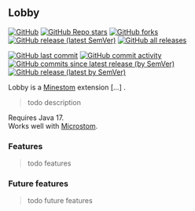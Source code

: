 ## Lobby
[![GitHub](https://img.shields.io/github/license/self-crafted/lobby?style=flat-square)](https://github.com/self-crafted/lobby/blob/master/LICENSE)
[![GitHub Repo stars](https://img.shields.io/github/stars/self-crafted/lobby?style=flat-square)](https://github.com/self-crafted/lobby/stargazers)
[![GitHub forks](https://img.shields.io/github/forks/self-crafted/lobby?style=flat-square)](https://github.com/self-crafted/lobby/network/members)
[![GitHub release (latest SemVer)](https://img.shields.io/github/v/release/self-crafted/lobby?style=flat-square)](https://github.com/self-crafted/lobby/releases/latest)
[![GitHub all releases](https://img.shields.io/github/downloads/self-crafted/lobby/total?style=flat-square)](https://github.com/self-crafted/lobby/releases)

[![GitHub last commit](https://img.shields.io/github/last-commit/self-crafted/lobby?style=flat-square)](https://github.com/self-crafted/lobby/commits/master)
[![GitHub commit activity](https://img.shields.io/github/commit-activity/w/self-crafted/lobby?style=flat-square)](https://github.com/self-crafted/lobby/pulse)
[![GitHub commits since latest release (by SemVer)](https://img.shields.io/github/commits-since/self-crafted/lobby/latest?sort=semver&style=flat-square)](https://github.com/self-crafted/lobby/commits/master)
[![GitHub release (latest by SemVer)](https://img.shields.io/github/downloads/self-crafted/lobby/latest/total?style=flat-square)](https://github.com/self-crafted/lobby/releases/latest)

Lobby is a [Minestom](https://github.com/Minestom/Minestom) extension [...] .
> todo description

Requires Java 17.<br>
Works well with [Microstom](https://github.com/KlainStom/microstom).

### Features
> todo features

### Future features
> todo future features
